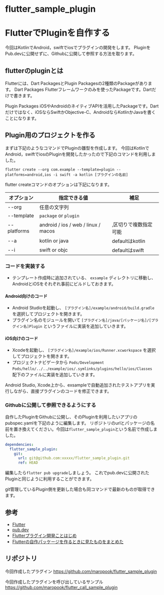 # flutter_sample_plugin

# FlutterでPluginを自作する

今回はKotlinでAndroid，swiftでiosでプラグインの開発をします。
PluginをPub.devに公開せずに、Githubに公開して参照する方法を取ります。

## flutterのpluginとは
Flutterには、Dart PackagesとPlugin Packagesの2種類のPackageがあります。
Dart Packages
Flutterフレームワークのみを使ったPackageです。Dartだけで書きます。

Plugin Packages
iOSやAndroidのネイティブAPIを活用したPackageです。Dartだけではなく、iOSならSwiftかObjective-C、AndroidならKotlinかJavaを書くことになります。


## Plugin用のプロジェクトを作る

まずは下記のようなコマンドでPluginの雛型を作成します。
今回はKotlinでAndroid，swiftでiosのPluginを開発したかったので下記のコマンドを利用しました。

`flutter create --org com.example --template=plugin --platforms=android,ios -i swift -a kotlin [プラグインの名前]`


flutter createコマンドのオプションは下記になります。

|オプション|指定できる値|補足|
|---|---|---|
|--org|任意の文字列||
|--template|`package` or `plugin`||
|--platforms|android / ios / web / linux / macos|,区切りで複数指定可能|
|--a|kotlin or java|defaultはkotlin|
|--i|swift or objc|defaultはswift|


### コードを実装する

- テンプレート作成時に追加されている、 `exsample` ディレクトリに移動し、AndroidとiOSをそれぞれ事前にビルドしておきます。


#### Android向けのコード
- Android Studioを起動し、 `[プラグイン名]/example/android/build.gradle` を選択してプロジェクトを開きます。
- プラグイン名のモジュールを開いて `[プラグイン名]/java/[パッケージ名]/[プラグイン名]Plugin` というファイルに実装を追加していきます。

#### iOS向けのコード
- Xcodeを起動し、 `[プラグイン名]/example/ios/Runner.xcworkspace` を選択してプロジェクトを開きます。
- プロジェクトナビゲータから `Pods/Development Pods/hello/../../example/ios/.symlinks/plugins/hello/ios/Classes`　配下のファイルに実装を追加していきます。

Android Studio, Xcode上から、exsampleで自動追加されたテストアプリを実行しながら、直接プラグインのコードを修正できます。


### Githubに公開して参照できるようにする
自作したPluginをGithubに公開し、そのPluginを利用したいアプリのpubspec.yamlを下記のように編集します。
リポジトリのurlとパッケージの名前を置き換えてください。今回は`flutter_sample_plugin`という名前で作成しました。

```yaml:pubspec.yaml
dependencies:
  flutter_sample_plugin:
    git:
      url: git@github.com:xxxxx/flutter_sample_plugin.git
      ref: HEAD
```

編集したら`flutter pub upgrade`しましょう。
これでpub.devに公開されたPluginと同じように利用することができます。

git管理しているPlugin側を更新した場合も同コマンドで最新のものが取得できます。



## 参考
- [Flutter](https://github.com/flutter/flutter)
- [pub.dev](https://pub.dev/)
- [Flutterプラグイン開発ことはじめ](https://qiita.com/napo/items/caee087c6b8dbe510e87)
- [Flutterの自作パッケージを作るときに見たものをまとめた](https://zenn.dev/rem/articles/644d0f4b480eb7)

## リポジトリ

今回作成したプラグイン
https://github.com/maropook/flutter_sample_plugin

今回作成したプラグインを呼び出しているサンプル
https://github.com/maropook/flutter_call_sample_plugin



